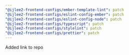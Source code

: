 ```yaml
---
"@ijlee2-frontend-configs/ember-template-lint": patch
"@ijlee2-frontend-configs/eslint-config-ember": patch
"@ijlee2-frontend-configs/eslint-config-node": patch
"@ijlee2-frontend-configs/typescript": patch
"@ijlee2-frontend-configs/stylelint": patch
"@ijlee2-frontend-configs/prettier": patch
---
```


Added link to repo
